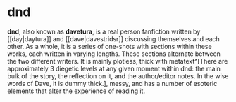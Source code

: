 # dnd

**dnd**, also known as **davetura**, is a real person fanfiction written by [[day|daytura]] and [[dave|davestridsr]] discussing themselves and each other. As a whole, it is a series of one-shots with sections within these works, each written in varying lengths. These sections alternate between the two different writers. It is mainly plotless, thick with metatext^[There are approximately 3 diegetic levels at any given moment within dnd: the main bulk of the story, the reflection on it, and the author/editor notes. In the wise words of Dave, it is dummy thick.], messy, and has a number of esoteric elements that alter the experience of reading it. 